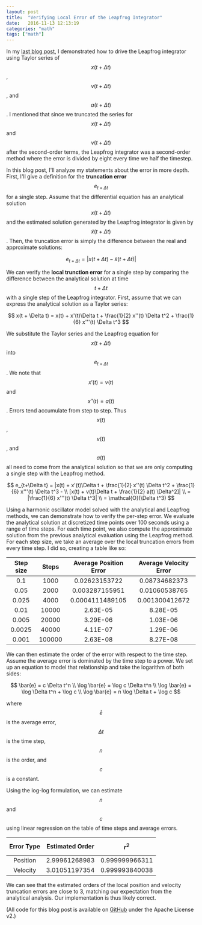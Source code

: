 ```yaml
---
layout: post
title:  "Verifying Local Error of the Leapfrog Integrator"
date:   2016-11-13 12:13:19
categories: "math"
tags: ["math"]
---
```

In my [last blog post](/math/2016/11/11/deriving-leapfrog.html), I demonstrated how to drive the Leapfrog integrator using Taylor series of $$x(t + \Delta t)$$, $$v(t + \Delta t)$$, and $$a(t + \Delta t)$$.  I mentioned that since we truncated the series for $$x(t + \Delta t)$$ and $$v(t + \Delta t)$$ after the second-order terms, the Leapfrog integrator was a second-order method where the error is divided by eight every time we half the timestep.

In this blog post, I'll analyze my statements about the error in more depth.  First, I'll give a definition for the **truncation error** $$e_{t + \Delta t}$$ for a single step.  Assume that the differential equation has an analytical solution $$x(t + \Delta t)$$ and the estimated solution generated by the Leapfrog integrator is given by $$\tilde{x}(t + \Delta t)$$.  Then, the truncation error is simply the difference between the real and approximate solutions:

$$
e_{t+\Delta t} = |x(t + \Delta t) - \tilde{x}(t + \Delta t)|
$$


We can verify the **local trunction error** for a single step by comparing the difference between the analytical solution at time $$t + \Delta t$$ with a single step of the Leapfrog integrator. First, assume that we can express the analytical solution as a Taylor series:

$$
x(t + \Delta t) = x(t) + x'(t)\Delta t + \frac{1}{2} x''(t) \Delta t^2 + \frac{1}{6} x'''(t) \Delta t^3
$$

We substitute the Taylor series and the Leapfrog equation for $$x(t + \Delta t)$$ into $$e_{t+\Delta t}$$.  We note that $$x'(t) = v(t)$$ and $$x''(t) = a(t)$$.  Errors tend accumulate from step to step.  Thus $$x(t)$$, $$v(t)$$, and $$a(t)$$ all need to come from the analytical solution so that we are only computing a single step with the Leapfrog method.

$$
e_{t+\Delta t} = |x(t) + x'(t)\Delta t + \frac{1}{2} x''(t) \Delta t^2 + \frac{1}{6} x'''(t) \Delta t^3 - \\
[x(t) + v(t)\Delta t + \frac{1}{2} a(t) \Delta^2]| \\
= |\frac{1}{6} x'''(t) \Delta t^3| \\
= \mathcal{O}(\Delta t^3)
$$

Using a harmonic oscillator model solved with the analytical and Leapfrog methods, we can demonstrate how to verify the per-step error.  We evaluate the analytical solution at discretized time points over 100 seconds using a range of time steps.  For each time point, we also compute the approximate solution from the previous analytical evaluation using the Leapfrog method.  For each step size, we take an average over the local truncation errors from every time step.  I did so, creating a table like so:

| Step size | Steps | Average Position Error | Average Velocity Error |
|:---------:|:-----:|:----------------------:|:----------------------:|
|0.1        | 1000 | 0.02623153722 | 0.08734682373 |
|0.05 | 2000 | 0.003287155951 | 0.01060538765 |
|0.025 | 4000 | 0.0004111489105 | 0.001300412672 |
|0.01 | 10000 | 2.63E-05 | 8.28E-05 |
|0.005 | 20000 | 3.29E-06 | 1.03E-06 |
|0.0025 | 40000 | 4.11E-07 | 1.29E-06 |
|0.001 | 100000 | 2.63E-08 | 8.27E-08 |

We can then estimate the order of the error with respect to the time step.  Assume the average error is dominated by the time step to a power. We set up an equation to model that relationship and take the logarithm of both sides: 

$$
\bar{e} = c \Delta t^n \\
\log \bar{e} = \log c \Delta t^n \\
\log \bar{e} = \log \Delta t^n + \log c \\
\log \bar{e} = n \log \Delta t + \log c
$$

where $$\bar{e}$$ is the average error, $$\Delta t$$ is the time step, $$n$$ is the order, and $$c$$ is a constant.

Using the log-log formulation, we can estimate $$n$$ and $$c$$ using linear regression on the table of time steps and average errors.

| Error Type | Estimated Order | $$r^2$$ |
|:----------:|:---------------:|:------:|
| Position | 2.99961268983 | 0.999999966311 |
| Velocity | 3.01051197354 | 0.999993840038 |

We can see that the estimated orders of the local position and velocity truncation errors are close to 3, matching our expectation from the analytical analysis.  Our implementation is thus likely correct.

(All code for this blog post is available on [GitHub](https://github.com/rnowling/integrator-experiments) under the Apache License v2.)

